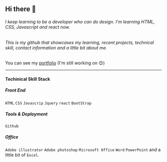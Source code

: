 ## Hi there 👋
###### I keep learning to be a developer who can do design. I'm learning HTML, CSS, Javascript and react now.
###### This is my github that showcases my learning, recent projects, technical skill, contact information and a little bit about me.

You can see my [portfolio](jinsol.dothome.co.kr/portfolio)
(I'm still working on 😊)

---










#### Techinical Skill Stack

##### Front End
`HTML` `CSS` `Javascrip` `Jquery` `react` `BootStrap`
##### Tools & Deployment
`Github`
##### Office
`Adobe illustrator` `Adobe photoshop` `Microsoft Office` `Word` `PowerPoint` and a little bit of `Excel`.

